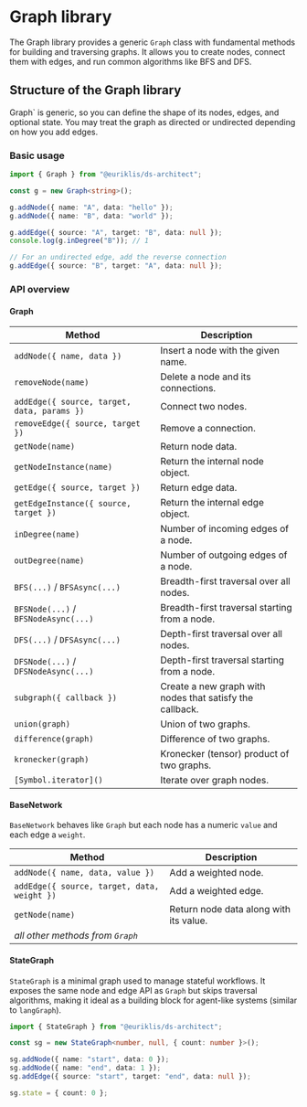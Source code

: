 # Graph library

The Graph library provides a generic `Graph` class with fundamental methods for building and traversing graphs. It allows you to create nodes, connect them with edges, and run common algorithms like BFS and DFS.

## Structure of the Graph library

Graph` is generic, so you can define the shape of its nodes, edges, and optional state. You may treat the graph as directed or undirected depending on how you add edges.

### Basic usage

```ts
import { Graph } from "@euriklis/ds-architect";

const g = new Graph<string>();

g.addNode({ name: "A", data: "hello" });
g.addNode({ name: "B", data: "world" });

g.addEdge({ source: "A", target: "B", data: null });
console.log(g.inDegree("B")); // 1

// For an undirected edge, add the reverse connection
g.addEdge({ source: "B", target: "A", data: null });
```

### API overview

#### Graph

| Method                                      | Description                                              |
| ------------------------------------------- | -------------------------------------------------------- |
| `addNode({ name, data })`                   | Insert a node with the given name.                       |
| `removeNode(name)`                          | Delete a node and its connections.                       |
| `addEdge({ source, target, data, params })` | Connect two nodes.                                       |
| `removeEdge({ source, target })`            | Remove a connection.                                     |
| `getNode(name)`                             | Return node data.                                        |
| `getNodeInstance(name)`                     | Return the internal node object.                         |
| `getEdge({ source, target })`               | Return edge data.                                        |
| `getEdgeInstance({ source, target })`       | Return the internal edge object.                         |
| `inDegree(name)`                            | Number of incoming edges of a node.                      |
| `outDegree(name)`                           | Number of outgoing edges of a node.                      |
| `BFS(...)` / `BFSAsync(...)`                | Breadth-first traversal over all nodes.                  |
| `BFSNode(...)` / `BFSNodeAsync(...)`        | Breadth-first traversal starting from a node.            |
| `DFS(...)` / `DFSAsync(...)`                | Depth-first traversal over all nodes.                    |
| `DFSNode(...)` / `DFSNodeAsync(...)`        | Depth-first traversal starting from a node.              |
| `subgraph({ callback })`                    | Create a new graph with nodes that satisfy the callback. |
| `union(graph)`                              | Union of two graphs.                                     |
| `difference(graph)`                         | Difference of two graphs.                                |
| `kronecker(graph)`                          | Kronecker (tensor) product of two graphs.                |
| `[Symbol.iterator]()`                       | Iterate over graph nodes.                                |

#### BaseNetwork

`BaseNetwork` behaves like `Graph` but each node has a numeric `value` and each edge a `weight`.

| Method                                      | Description                            |
| ------------------------------------------- | -------------------------------------- |
| `addNode({ name, data, value })`            | Add a weighted node.                   |
| `addEdge({ source, target, data, weight })` | Add a weighted edge.                   |
| `getNode(name)`                             | Return node data along with its value. |
| _all other methods from `Graph`_            |                                        |

#### StateGraph

`StateGraph` is a minimal graph used to manage stateful workflows. It exposes the same node and edge API as `Graph` but skips traversal algorithms, making it ideal as a building block for agent-like systems (similar to `langGraph`).

```ts
import { StateGraph } from "@euriklis/ds-architect";

const sg = new StateGraph<number, null, { count: number }>();

sg.addNode({ name: "start", data: 0 });
sg.addNode({ name: "end", data: 1 });
sg.addEdge({ source: "start", target: "end", data: null });

sg.state = { count: 0 };
```
